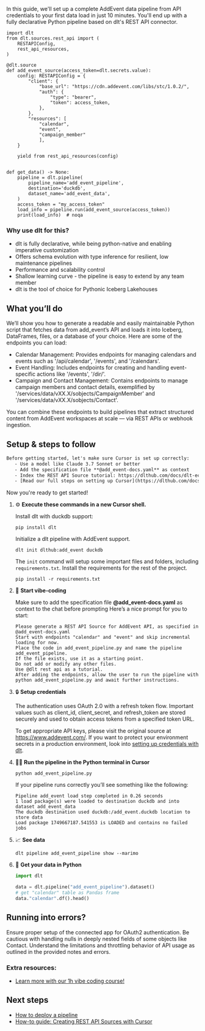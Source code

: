 In this guide, we'll set up a complete AddEvent data pipeline from API credentials to your first data load in just 10 minutes. You'll end up with a fully declarative Python pipeline based on dlt's REST API connector.

```python-outcome
import dlt
from dlt.sources.rest_api import (
    RESTAPIConfig,
    rest_api_resources,
)

@dlt.source
def add_event_source(access_token=dlt.secrets.value):
    config: RESTAPIConfig = {
        "client": {
            "base_url": "https://cdn.addevent.com/libs/stc/1.0.2/",
            "auth": {
                "type": "bearer",
                "token": access_token,
            },
        },
        "resources": [
            "calendar",
            "event",
            "campaign_member"
            ],
    }

    yield from rest_api_resources(config)


def get_data() -> None:
    pipeline = dlt.pipeline(
        pipeline_name='add_event_pipeline',
        destination='duckdb',
        dataset_name='add_event_data', 
    )
    access_token = "my_access_token"
    load_info = pipeline.run(add_event_source(access_token))
    print(load_info)  # noqa
```

### Why use dlt for this?

- dlt is fully declarative, while being python-native and enabling imperative customization
- Offers schema evolution with type inference for resilient, low maintenance pipelines
- Performance and scalability control
- Shallow learning curve - the pipeline is easy to extend by any team member
- dlt is the tool of choice for Pythonic Iceberg Lakehouses

## What you’ll do

We’ll show you how to generate a readable and easily maintainable Python script that fetches data from add_event’s API and loads it into Iceberg, DataFrames, files, or a database of your choice. Here are some of the endpoints you can load:

- Calendar Management: Provides endpoints for managing calendars and events such as '/api/calendar', '/events', and '/calendars'.
- Event Handling: Includes endpoints for creating and handling event-specific actions like '/events', '/dir/'.
- Campaign and Contact Management: Contains endpoints to manage campaign members and contact details, exemplified by '/services/data/vXX.X/sobjects/CampaignMember' and '/services/data/vXX.X/sobjects/Contact'.

You can combine these endpoints to build pipelines that extract structured content from AddEvent workspaces at scale — via REST APIs or webhook ingestion.

## Setup & steps to follow

```default
Before getting started, let's make sure Cursor is set up correctly:
   - Use a model like Claude 3.7 Sonnet or better
   - Add the specification file **@add_event-docs.yaml** as context
   - Index the REST API Source tutorial: https://dlthub.com/docs/dlt-ecosystem/verified-sources/rest_api/ and add it to context as **@dlt rest api**
   - [Read our full steps on setting up Cursor](https://dlthub.com/docs/dlt-ecosystem/llm-tooling/cursor-restapi#23-configuring-cursor-with-documentation)
```

Now you're ready to get started! 

1. ⚙️ **Execute these commands in a new Cursor shell.**
    
    Install dlt with duckdb support:
    ```shell
    pip install dlt
    ```

    Initialize a dlt pipeline with AddEvent support.
    ```shell
    dlt init dlthub:add_event duckdb
    ```

    The `init` command will setup some important files and folders, including `requirements.txt`. Install the requirements for the rest of the project.
    ```shell
    pip install -r requirements.txt
    ```
    
2. 🤠 **Start vibe-coding**
    
    Make sure to add the specification file **@add_event-docs.yaml** as context to the chat before prompting
    Here’s a nice prompt for you to start: 
    
    ```prompt
    Please generate a REST API Source for AddEvent API, as specified in @add_event-docs.yaml 
    Start with endpoints "calendar" and "event" and skip incremental loading for now. 
    Place the code in add_event_pipeline.py and name the pipeline add_event_pipeline. 
    If the file exists, use it as a starting point. 
    Do not add or modify any other files. 
    Use @dlt rest api as a tutorial. 
    After adding the endpoints, allow the user to run the pipeline with python add_event_pipeline.py and await further instructions.
    ```

    
3. 🔒 **Setup credentials** 
    
    The authentication uses OAuth 2.0 with a refresh token flow. Important values such as client_id, client_secret, and refresh_token are stored securely and used to obtain access tokens from a specified token URL.
    
    To get appropriate API keys, please visit the original source at https://www.addevent.com/.
    If you want to protect your environment secrets in a production environment, look into [setting up credentials with dlt](https://dlthub.com/docs/walkthroughs/add_credentials).
    
4. 🏃‍♀️ **Run the pipeline in the Python terminal in Cursor**
    
    ```shell
    python add_event_pipeline.py
    ```
    
    If your pipeline runs correctly you’ll see something like the following:
    
    ```shell
    Pipeline add_event load step completed in 0.26 seconds
    1 load package(s) were loaded to destination duckdb and into dataset add_event_data
    The duckdb destination used duckdb:/add_event.duckdb location to store data
    Load package 1749667187.541553 is LOADED and contains no failed jobs
    ```
    
5. 📈 **See data**
    
    ```shell
    dlt pipeline add_event_pipeline show --marimo
    ```
    
6. 🐍 **Get your data in Python**
    
    ```python
    import dlt

   data = dlt.pipeline("add_event_pipeline").dataset()
   # get "calendar" table as Pandas frame
   data."calendar".df().head()
    ```

## Running into errors?

Ensure proper setup of the connected app for OAuth2 authentication. Be cautious with handling nulls in deeply nested fields of some objects like Contact. Understand the limitations and throttling behavior of API usage as outlined in the provided notes and errors.

### Extra resources:

- [Learn more with our 1h vibe coding course!](https://www.youtube.com/watch?v=GGid70rnJuM)

## Next steps

- [How to deploy a pipeline](https://dlthub.com/docs/walkthroughs/deploy-a-pipeline)
- [How-to guide: Creating REST API Sources with Cursor](https://dlthub.com/docs/dlt-ecosystem/llm-tooling/cursor-restapi)